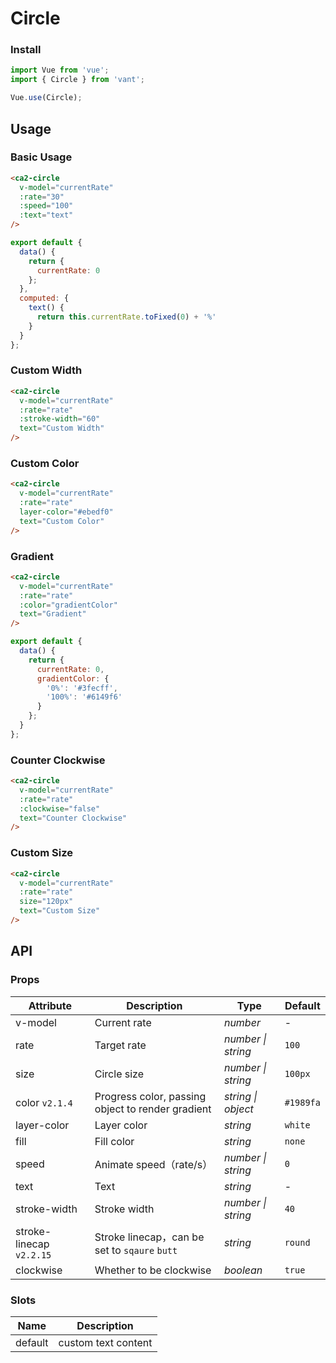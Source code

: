 # Circle

### Install

```js
import Vue from 'vue';
import { Circle } from 'vant';

Vue.use(Circle);
```

## Usage

### Basic Usage

```html
<ca2-circle
  v-model="currentRate"
  :rate="30"
  :speed="100"
  :text="text"
/>
```

```js
export default {
  data() {
    return {
      currentRate: 0
    };
  },
  computed: {
    text() {
      return this.currentRate.toFixed(0) + '%'
    }
  }
};
```

### Custom Width

```html
<ca2-circle
  v-model="currentRate"
  :rate="rate"
  :stroke-width="60"
  text="Custom Width"
/>
```

### Custom Color

```html
<ca2-circle
  v-model="currentRate"
  :rate="rate"
  layer-color="#ebedf0"
  text="Custom Color"
/>
```

### Gradient

```html
<ca2-circle
  v-model="currentRate"
  :rate="rate"
  :color="gradientColor"
  text="Gradient"
/>
```

```js
export default {
  data() {
    return {
      currentRate: 0,
      gradientColor: {
        '0%': '#3fecff',
        '100%': '#6149f6'
      }
    };
  }
};
```

### Counter Clockwise

```html
<ca2-circle
  v-model="currentRate"
  :rate="rate"
  :clockwise="false"
  text="Counter Clockwise"
/>
```

### Custom Size

```html
<ca2-circle
  v-model="currentRate"
  :rate="rate"
  size="120px"
  text="Custom Size"
/>
```

## API

### Props

| Attribute | Description | Type | Default |
|------|------|------|------|
| v-model | Current rate | *number* | - |
| rate | Target rate | *number \| string* | `100` |
| size | Circle size | *number \| string* | `100px` |
| color `v2.1.4` | Progress color, passing object to render gradient | *string \| object* | `#1989fa` |
| layer-color | Layer color | *string* | `white` |
| fill | Fill color | *string* | `none` |
| speed | Animate speed（rate/s）| *number \| string* | `0` |
| text | Text | *string* | - |
| stroke-width | Stroke width | *number \| string* | `40` |
| stroke-linecap `v2.2.15` | Stroke linecap，can be set to `sqaure` `butt` | *string* | `round` |
| clockwise | Whether to be clockwise | *boolean* | `true` |

### Slots

| Name | Description |
|------|------|
| default | custom text content |

